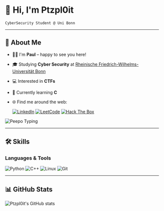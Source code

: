# 👋 Hi, I'm Ptzpl0it

`CyberSecurity Student @ Uni Bonn`

---

## 🚀 About Me
- 🙋‍♂️ I'm **Paul** – happy to see you here!
- 🎓 Studying **Cyber Security** at [Rheinische Friedrich-Wilhelms-Universität Bonn](https://www.uni-bonn.de/)
- 💻 Interested in **CTFs**
- 🌱 Currently learning **C**
- 🌐 Find me around the web:

  [![LinkedIn](https://img.shields.io/badge/LinkedIn-0A66C2?style=flat&logo=linkedin&logoColor=white)](https://www.linkedin.com/in/paul-fischer-575027359/)
  [![LeetCode](https://img.shields.io/badge/LeetCode-FFA116?style=flat&logo=leetcode&logoColor=black)](https://leetcode.com/ptzpl0it/)
  [![Hack The Box](https://img.shields.io/badge/Hack%20The%20Box-1F1F1F?style=flat&logo=hackthebox&logoColor=white)](https://www.hackthebox.eu/ptzpl0it/)

![Peepo Typing](https://media.tenor.com/images/9f3a7d7c7f8d6d2e2e3c3e3c3e3c3e3c/tenor.gif)

---

## 🛠️ Skills
### Languages & Tools
![Python](https://img.shields.io/badge/Python-3776AB?style=flat&logo=python&logoColor=white)
![C++](https://img.shields.io/badge/C++-00599C?style=flat&logo=cplusplus&logoColor=white)
![Linux](https://img.shields.io/badge/Linux-FCC624?style=flat&logo=linux&logoColor=black)
![Git](https://img.shields.io/badge/Git-F05032?style=flat&logo=git&logoColor=white)

---

## 📊 GitHub Stats
![Ptzpl0it's GitHub stats](https://github-readme-stats.vercel.app/api?username=ptzpl0it&show_icons=true&theme=dracula&count_private=true&hide_rank=false)
